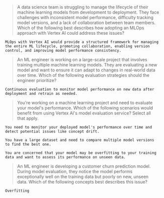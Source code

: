 
>A data science team is struggling to manage the lifecycle of their machine learning models from development to deployment. They face challenges with inconsistent model performance, difficulty tracking model versions, and a lack of collaboration between team members. Which of the following best describes how adopting an MLOps approach with Vertex AI could address these issues?
```
MLOps with Vertex AI would provide a structured framework for managing the entire ML lifecycle, promoting collaboration, enabling version control, and improving model performance consistency.
```

>An ML engineer is working on a large-scale project that involves training multiple machine learning models. They are evaluating a new model and want to ensure it can adapt to changes in real-world data over time. Which of the following evaluation strategies should the engineer prioritize?
```
Continuous evaluation to monitor model performance on new data after deployment and retrain as needed.
```

>You're working on a machine learning project and need to evaluate your model's performance. Which of the following scenarios would benefit from using Vertex AI's model evaluation service? Select all that apply.
```
You need to monitor your deployed model's performance over time and detect potential issues like concept drift.
```
```
You have a large dataset and need to compare multiple model versions to find the best one.
```
```
You are concerned that your model may be overfitting to your training data and want to assess its performance on unseen data.
```

>An ML engineer is developing a customer churn prediction model. During model evaluation, they notice the model performs exceptionally well on the training data but poorly on new, unseen data. Which of the following concepts best describes this issue?
```
Overfitting
```